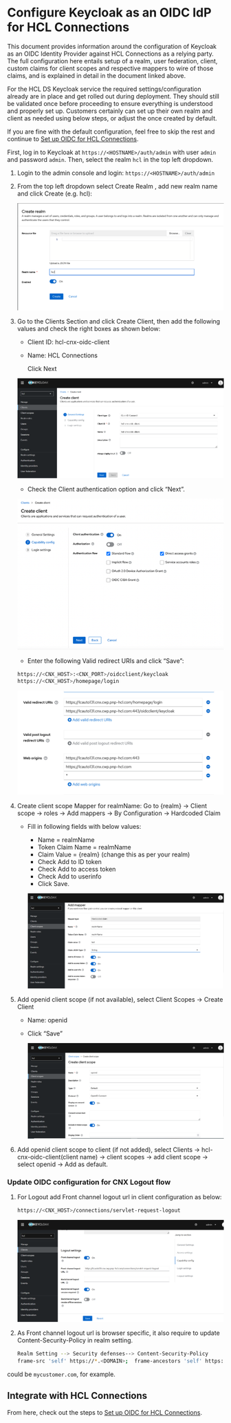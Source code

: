 # Configure Keycloak as an OIDC IdP for HCL Connections

This document provides information around the configuration of Keycloak as an OIDC Identity Provider against HCL Connections as a relying party. The full configuration here entails setup of a realm, user federation, client, custom claims for client scopes and respective mappers to wire of those claims, and is explained in detail in the document linked above.

For the HCL DS Keycloak service the required settings/configuration already are in place and get rolled out during deployment. They should still be validated once before proceeding to ensure everything is understood and properly set up. Customers certainly can set up their own realm and client as needed using below steps, or adjust the once created by default.

If you are fine with the default configuration, feel free to skip the rest and continue to [Set up OIDC for HCL Connections](./cnx-integration.md).

First, log in to Keycloak at `https://<HOSTNAME>/auth/admin` with user `admin` and password `admin`. Then, select the realm `hcl` in the top left dropdown.

1. Login to the admin console and login: `https://<HOSTNAME>/auth/admin`

2. From the top left dropdown select Create Realm , add new realm name and click Create (e.g. hcl):

    ![CNX_OIDC_Config_11](./images/CNX_OIDC_Config_11.png)

3. Go to the Clients Section and click Create Client, then add the following values and check the right boxes as shown below:

    - Client ID: hcl-cnx-oidc-client
    - Name: HCL Connections

      Click Next

    ![CNX_OIDC_Config_12](./images/CNX_OIDC_Config_12.png)

    - Check the Client authentication option and click “Next”.

    ![Keycloak_HTTPS_SSL_4](./images/Keycloak_HTTPS_SSL_4.png)

    - Enter the following Valid redirect URIs and click “Save”:

    ```sh
    https://<CNX_HOST>:<CNX_PORT>/oidcclient/keycloak
    https://<CNX_HOST>/homepage/login
    ```

    ![CNX_OIDC_Config_13](./images/CNX_OIDC_Config_13.png)

4. Create client scope Mapper for realmName: Go to {realm} -> Client scope -> roles -> Add mappers -> By Configuration -> Hardcoded Claim

    - Fill in following fields with below values:

      - Name = realmName
      - Token Claim Name = realmName
      - Claim Value = {realm} (change this as per your realm)
      - Check Add to ID token
      - Check Add to access token
      - Check Add to userinfo
      - Click Save.

      ![CNX_OIDC_Config_14](./images/CNX_OIDC_Config_14.png)

5. Add openid client scope (if not available), select Client Scopes -> Create Client

    - Name: openid
    - Click “Save”

      ![CNX_OIDC_Config_16](./images/CNX_OIDC_Config_16.png)

6. Add openid client scope to client (if not added), select Clients -> hcl-cnx-oidc-client(client name) -> client scopes -> add client scope -> select openid -> Add as default.

### Update OIDC configuration for CNX Logout flow

1. For Logout add Front channel logout url in client configuration as below:

    ```sh
    https://<CNX_HOST>/connections/servlet-request-logout 
    ```
    
    ![CNX_OIDC_LogoutConfig_2](./images/CNX_OIDC_LogoutConfig_2.png) 

2. As Front channel logout url is browser specific, it also require to update Content-Security-Policy in realm setting.

    ```sh
    Realm Setting --> Security defenses--> Content-Security-Policy
    frame-src 'self' https://*.<DOMAIN>;  frame-ancestors 'self' https://*.<DOMAIN>;   object-src 'none';
    ```

<DOMAIN> could be `mycustomer.com`, for example.


## Integrate with HCL Connections

From here, check out the steps to [Set up OIDC for HCL Connections](./cnx-integration.md).